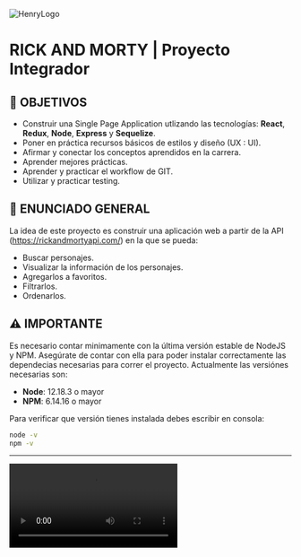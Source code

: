 ![HenryLogo](https://d31uz8lwfmyn8g.cloudfront.net/Assets/logo-henry-white-lg.png)

# **RICK AND MORTY** | Proyecto Integrador

## **📌 OBJETIVOS**

-  Construir una Single Page Application utlizando las tecnologías: **React**, **Redux**, **Node**, **Express** y **Sequelize**.
-  Poner en práctica recursos básicos de estilos y diseño (UX : UI).
-  Afirmar y conectar los conceptos aprendidos en la carrera.
-  Aprender mejores prácticas.
-  Aprender y practicar el workflow de GIT.
-  Utilizar y practicar testing.

## **📖 ENUNCIADO GENERAL**

La idea de este proyecto es construir una aplicación web a partir de la API (https://rickandmortyapi.com/) en la que se pueda:

-  Buscar personajes.
-  Visualizar la información de los personajes.
-  Agregarlos a favoritos.
-  Filtrarlos.
-  Ordenarlos.

## **⚠️ IMPORTANTE**

Es necesario contar minimamente con la última versión estable de NodeJS y NPM. Asegúrate de contar con ella para poder instalar correctamente las dependecias necesarias para correr el proyecto. Actualmente las versiónes necesarias son:

-  **Node**: 12.18.3 o mayor
-  **NPM**: 6.14.16 o mayor

Para verificar que versión tienes instalada debes escribir en consola:

```bash
node -v
npm -v
```
---

![Rickandmorty](https://github.com/BenjaMura/Rick_and_Morty/blob/main/Client/src/img/RickAndMortyDemo.mp4)